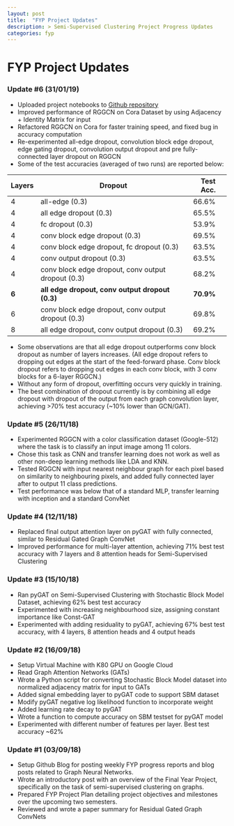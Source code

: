 ```yaml
---
layout: post
title:  "FYP Project Updates"
description: > Semi-Supervised Clustering Project Progress Updates
categories: fyp
---
```


# FYP Project Updates

### Update #6 (31/01/19)
- Uploaded project notebooks to [Github repository](https://github.com/jrios6/graph-neural-networks)
- Improved performance of RGGCN on Cora Dataset by using Adjacency + Identity Matrix for input
- Refactored RGGCN on Cora for faster training speed, and fixed bug in accuracy computation
- Re-experimented all-edge dropout, convolution block edge dropout, edge gating dropout, convolution output dropout and pre fully-connected layer dropout on RGGCN
- Some of the test accuracies (averaged of two runs) are reported below:

| Layers   | Dropout                                             | Test Acc.   |
| -------- | --------------------------------------------------- | ----------- |
| 4        | all-edge (0.3)                                      | 66.6%       |
| 4        | all edge dropout (0.3)                              | 65.5%       |
| 4        | fc dropout (0.3)                                    | 53.9%       |
| 4        | conv block edge dropout (0.3)                       | 69.5%       |
| 4        | conv block edge dropout, fc dropout (0.3)           | 63.5%       |
| 4        | conv output dropout (0.3)                           | 63.5%       |
| 4        | conv block edge dropout, conv output dropout (0.3)  | 68.2%       |
| **6**    | **all edge dropout, conv output dropout (0.3)**     | **70.9%**   |
| 6        | conv block edge dropout, conv output dropout (0.3)  | 69.8%       |
| 8        | all edge dropout, conv output dropout (0.3)         | 69.2%       |

- Some observations are that all edge dropout outperforms conv block dropout as number of layers increases. (All edge dropout refers to dropping out edges at the start of the feed-forward phase. Conv block dropout refers to dropping out edges in each conv block, with 3 conv blocks for a 6-layer RGGCN.)
- Without any form of dropout, overfitting occurs very quickly in training.
- The best combination of dropout currently is by combining all edge dropout with dropout of the output from each graph convolution layer, achieving >70% test accuracy (~10% lower than GCN/GAT).

### Update #5 (26/11/18)
- Experimented RGGCN with a color classification dataset (Google-512) where the task is to classify an input image among 11 colors.
- Chose this task as CNN and transfer learning does not work as well as other non-deep learning methods like LDA and KNN.
- Tested RGGCN with input nearest neighbour graph for each pixel based on similarity to neighbouring pixels, and added fully connected layer after to output 11 class predictions.
- Test performance was below that of a standard MLP, transfer learning with inception and a standard ConvNet

### Update #4 (12/11/18)
- Replaced final output attention layer on pyGAT with fully connected, similar to Residual Gated Graph ConvNet
- Improved performance for multi-layer attention, achieving 71% best test accuracy with 7 layers and 8 attention heads for Semi-Supervised Clustering

### Update #3 (15/10/18)
- Ran pyGAT on Semi-Supervised Clustering with Stochastic Block Model Dataset, achieving 62% best test accuracy
- Experimented with increasing neighbourhood size, assigning constant importance like Const-GAT
- Experimented with adding residuality to pyGAT, achieving 67% best test accuracy, with 4 layers, 8 attention heads and 4 output heads

### Update #2 (16/09/18)
- Setup Virtual Machine with K80 GPU on Google Cloud
- Read Graph Attention Networks (GATs)
- Wrote a Python script for converting Stochastic Block Model dataset into normalized adjacency
matrix for input to GATs
- Added signal embedding layer to pyGAT code to support SBM dataset
- Modify pyGAT negative log likelihood function to incorporate weight
- Added learning rate decay to pyGAT
- Wrote a function to compute accuracy on SBM testset for pyGAT model
- Experimented with different number of features per layer. Best test accuracy ~62%

### Update #1 (03/09/18)
- Setup Github Blog for posting weekly FYP progress reports and blog posts related to Graph Neural Networks.
- Wrote an introductory post with an overview of the Final Year Project, specifically on the task of semi-supervised clustering on graphs.
- Prepared FYP Project Plan detailing project objectives and milestones over the upcoming two semesters.
- Reviewed and wrote a paper summary for Residual Gated Graph ConvNets
